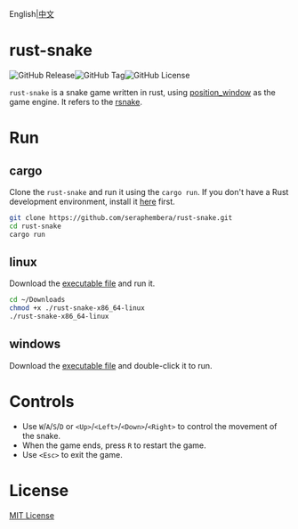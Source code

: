 English|[中文](README.zh_CN.md)
# rust-snake
![GitHub Release](https://img.shields.io/github/v/release/seraphembera/rust-snake)![GitHub Tag](https://img.shields.io/github/v/tag/seraphembera/rust-snake)![GitHub License](https://img.shields.io/github/license/seraphembera/rust-snake)

`rust-snake` is a snake game written in rust, using [position_window](https://github.com/PistonDevelopers/piston_window.git) as the game engine. It refers to the [rsnake](https://github.com/maras-archive/rsnake.git).
# Run
## cargo
Clone the `rust-snake` and run it using the `cargo run`. If you don't have a Rust development environment, install it [here](https://www.rust-lang.org/tools/install) first.
```bash
git clone https://github.com/seraphembera/rust-snake.git
cd rust-snake
cargo run
```
## linux
Download the [executable file](https://github.com/seraphembera/rust-snake/releases/download/v0.1.0/rust-snake-x86_64-linux) and run it.
```bash
cd ~/Downloads
chmod +x ./rust-snake-x86_64-linux
./rust-snake-x86_64-linux
```
## windows
Download the [executable file](https://github.com/seraphembera/rust-snake/releases/download/v0.1.0/rust-snake-x86_64-windows.exe) and double-click it to run.
# Controls
- Use `W`/`A`/`S`/`D` or `<Up>`/`<Left>`/`<Down>`/`<Right>` to control the movement of the snake.
- When the game ends, press `R` to restart the game.
- Use `<Esc>` to exit the game.
# License
[MIT License](./LICENSE)